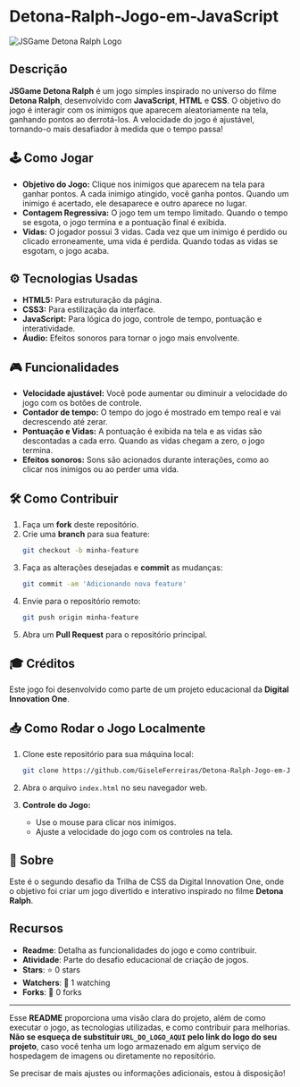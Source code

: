 # Detona-Ralph-Jogo-em-JavaScript


![JSGame Detona Ralph Logo](URL_DO_LOGO_AQUI)  

## Descrição

**JSGame Detona Ralph** é um jogo simples inspirado no universo do filme **Detona Ralph**, desenvolvido com **JavaScript**, **HTML** e **CSS**. O objetivo do jogo é interagir com os inimigos que aparecem aleatoriamente na tela, ganhando pontos ao derrotá-los. A velocidade do jogo é ajustável, tornando-o mais desafiador à medida que o tempo passa!

## 🕹️ Como Jogar

- **Objetivo do Jogo:** Clique nos inimigos que aparecem na tela para ganhar pontos. A cada inimigo atingido, você ganha pontos. Quando um inimigo é acertado, ele desaparece e outro aparece no lugar.
- **Contagem Regressiva:** O jogo tem um tempo limitado. Quando o tempo se esgota, o jogo termina e a pontuação final é exibida.
- **Vidas:** O jogador possui 3 vidas. Cada vez que um inimigo é perdido ou clicado erroneamente, uma vida é perdida. Quando todas as vidas se esgotam, o jogo acaba.

## ⚙️ Tecnologias Usadas

- **HTML5:** Para estruturação da página.
- **CSS3:** Para estilização da interface.
- **JavaScript:** Para lógica do jogo, controle de tempo, pontuação e interatividade.
- **Áudio:** Efeitos sonoros para tornar o jogo mais envolvente.

## 🎮 Funcionalidades

- **Velocidade ajustável:** Você pode aumentar ou diminuir a velocidade do jogo com os botões de controle.
- **Contador de tempo:** O tempo do jogo é mostrado em tempo real e vai decrescendo até zerar.
- **Pontuação e Vidas:** A pontuação é exibida na tela e as vidas são descontadas a cada erro. Quando as vidas chegam a zero, o jogo termina.
- **Efeitos sonoros:** Sons são acionados durante interações, como ao clicar nos inimigos ou ao perder uma vida.

## 🛠️ Como Contribuir

1. Faça um **fork** deste repositório.
2. Crie uma **branch** para sua feature:  
   ```bash
   git checkout -b minha-feature
   ```
3. Faça as alterações desejadas e **commit** as mudanças:  
   ```bash
   git commit -am 'Adicionando nova feature'
   ```
4. Envie para o repositório remoto:
   ```bash
   git push origin minha-feature
   ```
5. Abra um **Pull Request** para o repositório principal.

## 🎓 Créditos

Este jogo foi desenvolvido como parte de um projeto educacional da **Digital Innovation One**.

## 📥 Como Rodar o Jogo Localmente

1. Clone este repositório para sua máquina local:
   ```bash
   git clone https://github.com/GiseleFerreiras/Detona-Ralph-Jogo-em-JavaScript.git
   ```
2. Abra o arquivo `index.html` no seu navegador web.

3. **Controle do Jogo:**
   - Use o mouse para clicar nos inimigos.
   - Ajuste a velocidade do jogo com os controles na tela.

## 📄 Sobre

Este é o segundo desafio da Trilha de CSS da Digital Innovation One, onde o objetivo foi criar um jogo divertido e interativo inspirado no filme **Detona Ralph**.

## Recursos

- **Readme**: Detalha as funcionalidades do jogo e como contribuir.
- **Atividade**: Parte do desafio educacional de criação de jogos.
- **Stars**: ⭐ 0 stars
- **Watchers**: 👀 1 watching
- **Forks**: 🍴 0 forks

---

Esse **README** proporciona uma visão clara do projeto, além de como executar o jogo, as tecnologias utilizadas, e como contribuir para melhorias. **Não se esqueça de substituir `URL_DO_LOGO_AQUI` pelo link do logo do seu projeto**, caso você tenha um logo armazenado em algum serviço de hospedagem de imagens ou diretamente no repositório.

Se precisar de mais ajustes ou informações adicionais, estou à disposição!
